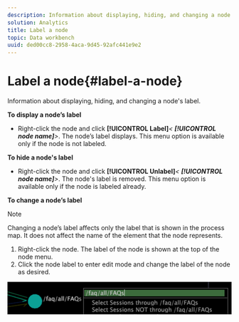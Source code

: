 ```yaml
---
description: Information about displaying, hiding, and changing a node's label.
solution: Analytics
title: Label a node
topic: Data workbench
uuid: ded00cc8-2958-4aca-9d45-92afc441e9e2
---
```


# Label a node{#label-a-node}

Information about displaying, hiding, and changing a node's label.

 **To display a node’s label**

* Right-click the node and click **[!UICONTROL Label]***< **[!UICONTROL node name]**>*. The node’s label displays. This menu option is available only if the node is not labeled.

**To hide a node's label**

* Right-click the node and click **[!UICONTROL Unlabel]***< **[!UICONTROL node name]**>*. The node's label is removed. This menu option is available only if the node is labeled already.

**To change a node’s label**

>[!NOTE]
>
>Changing a node’s label affects only the label that is shown in the process map. It does not affect the name of the element that the node represents.

1. Right-click the node. The label of the node is shown at the top of the node menu. 
1. Click the node label to enter edit mode and change the label of the node as desired.

![](assets/mnu_2DProcessMap_label.png)

